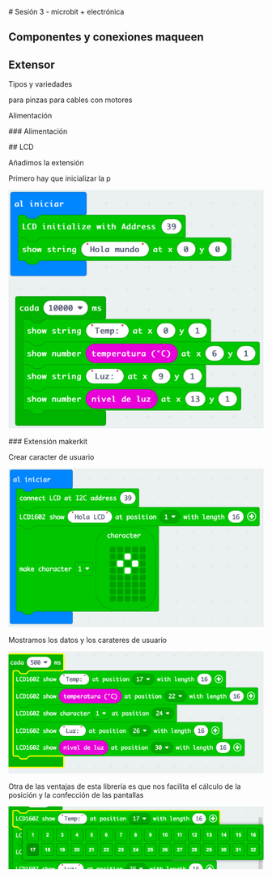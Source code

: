 # Sesión 3 - microbit + electrónica


## Componentes y conexiones maqueen


## Extensor

Tipos y variedades

para pinzas
para cables
con motores

Alimentación

### Alimentación


## LCD

Añadimos la extensión 

Primero hay que inicializar la p

![](./images/programa_temp_luz_lcd.png)


### Extensión makerkit

Crear caracter de usuario

![](./images/programa_makerkit_crear_caracter.png)

Mostramos los datos y los carateres de usuario

![](./images/programa_makerkit_mostrarDatos.png)

Otra de las ventajas de esta librería es que nos facilita el cálculo de la posición y la confección de las pantallas

![](./images/programa_makerbit_seleccion_posicion.png)

